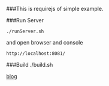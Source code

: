 ###This is requirejs of simple example.

###Run Server

	./runServer.sh
	
and open browser and console
	
	http://localhost:8081/
	

###Build
	./build.sh

<a href="http://sparrowhome.twbbs.org/wordpress/?p=568">blog</a>
